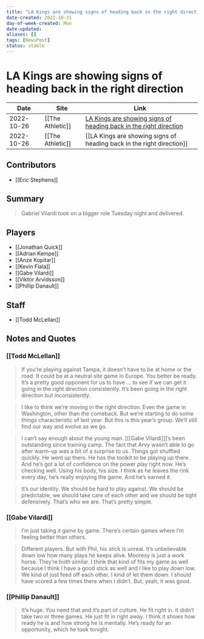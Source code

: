 ```yaml
---
title: "LA Kings are showing signs of heading back in the right direction"
date-created: 2022-10-31
day-of-week-created: Mon
date-updated: 
aliases: []
tags: [NewsPost]
status: stable
---
```


# LA Kings are showing signs of heading back in the right direction

| Date       | Site             | Link                                                                                                                                             |
| ---------- | ---------------- | ------------------------------------------------------------------------------------------------------------------------------------------------ |
| 2022-10-26 | [[The Athletic]]                 | [LA Kings are showing signs of heading back in the right direction](https://theathletic.com/3732845/2022/10/26/kings-vilardi-lightning-danault/) |
| 2022-10-26 | [[The Athletic]] | [[LA Kings are showing signs of heading back in the right direction]]                                                                            |

## Contributors
- [[Eric Stephens]]


## Summary
> Gabriel Vilardi took on a bigger role Tuesday night and delivered.


## Players
- [[Jonathan Quick]]
- [[Adrian Kempe]]
- [[Anze Kopitar]]
- [[Kevin Fiala]]
- [[Gabe Vilardi]]
- [[Viktor Arvidsson]]
- [[Phillip Danault]]


## Staff
- [[Todd McLellan]]


## Notes and Quotes
### [[Todd McLellan]]
> If you’re playing against Tampa, it doesn’t have to be at home or the road. It could be at a neutral site game in Europe. You better be ready. It’s a pretty good opponent for us to have … to see if we can get it going in the right direction consistently.
> It’s been going in the right direction but inconsistently.

> I like to think we’re moving in the right direction. Even the game in Washington, other than the comeback. But we’re starting to do some things characteristic of last year. But this is this year’s group. We’ll still find our way and evolve as we go.

> I can’t say enough about the young man. \[[[Gabe Vilardi]]]’s been outstanding since training camp. The fact that Arvy wasn’t able to go after warm-up was a bit of a surprise to us. Things got shuffled quickly. He went up there. He has the toolkit to be playing up there. And he’s got a lot of confidence on the power play right now.
> He’s checking well. Using his body, his size. I think as he leaves the rink every day, he’s really enjoying the game. And he’s earned it.

> It’s our identity. We should be hard to play against. We should be predictable, we should take care of each other and we should be tight defensively. That’s who we are. That’s pretty simple.

### [[Gabe Vilardi]]
> I’m just taking it game by game. There’s certain games where I’m feeling better than others.

> Different players. But with Phil, his stick is unreal. It’s unbelievable down low how many plays he keeps alive. Mooresy is just a work horse. They’re both similar. I think that kind of fits my game as well because I think I have a good stick as well and I like to play down low. We kind of just feed off each other.
> I kind of let them down. I should have scored a few times there when I didn’t. But, yeah, it was good.

### [[Phillip Danault]]
> It’s huge. You need that and it’s part of culture. He fit right in. It didn’t take two or three games. He just fit in right away. I think it shows how ready he is and how strong he is mentally. He’s ready for an opportunity, which he took tonight.